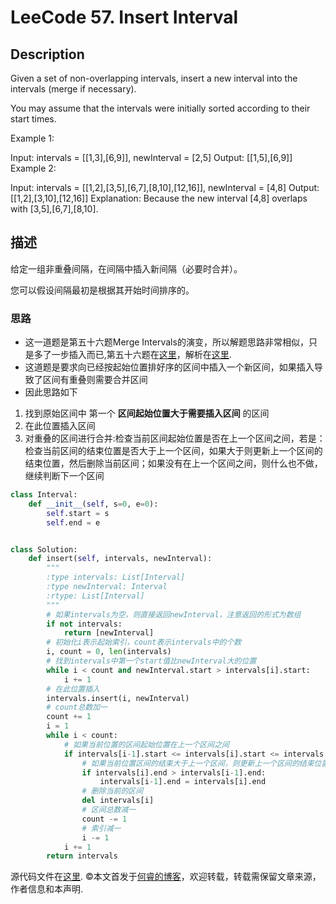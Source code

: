 # LeeCode 57. Insert Interval

## Description

Given a set of non-overlapping intervals, insert a new interval into the intervals (merge if necessary).

You may assume that the intervals were initially sorted according to their start times.

Example 1:

Input: intervals = [[1,3],[6,9]], newInterval = [2,5]
Output: [[1,5],[6,9]]
Example 2:

Input: intervals = [[1,2],[3,5],[6,7],[8,10],[12,16]], newInterval = [4,8]
Output: [[1,2],[3,10],[12,16]]
Explanation: Because the new interval [4,8] overlaps with [3,5],[6,7],[8,10].

## 描述

给定一组非重叠间隔，在间隔中插入新间隔（必要时合并）。

您可以假设间隔最初是根据其开始时间排序的。

### 思路

* 这一道题是第五十六题Merge Intervals的演变，所以解题思路非常相似，只是多了一步插入而已,第五十六题在[这里](https://leetcode.com/problems/merge-intervals)，解析在[这里](https://www.ruicore.cn/leetcode-56-merge-intervals/).
* 这道题是要求向已经按起始位置排好序的区间中插入一个新区间，如果插入导致了区间有重叠则需要合并区间
* 因此思路如下
1. 找到原始区间中 第一个 **区间起始位置大于需要插入区间** 的区间
2. 在此位置插入区间
3. 对重叠的区间进行合并:检查当前区间起始位置是否在上一个区间之间，若是：检查当前区间的结束位置是否大于上一个区间，如果大于则更新上一个区间的结束位置，然后删除当前区间；如果没有在上一个区间之间，则什么也不做，继续判断下一个区间

```python
class Interval:
    def __init__(self, s=0, e=0):
        self.start = s
        self.end = e


class Solution:
    def insert(self, intervals, newInterval):
        """
        :type intervals: List[Interval]
        :type newInterval: Interval
        :rtype: List[Interval]
        """
        # 如果intervals为空，则直接返回newInterval，注意返回的形式为数组
        if not intervals:
            return [newInterval]
        # 初始化i表示起始索引，count表示intervals中的个数
        i, count = 0, len(intervals)
        # 找到intervals中第一个start值比newInterval大的位置
        while i < count and newInterval.start > intervals[i].start:
            i += 1
        # 在此位置插入
        intervals.insert(i, newInterval)
        # count总数加一
        count += 1
        i = 1
        while i < count:
            # 如果当前位置的区间起始位置在上一个区间之间
            if intervals[i-1].start <= intervals[i].start <= intervals[i-1].end:
                # 如果当前位置区间的结束大于上一个区间，则更新上一个区间的结束位置
                if intervals[i].end > intervals[i-1].end:
                    intervals[i-1].end = intervals[i].end
                # 删除当前的区间
                del intervals[i]
                # 区间总数减一
                count -= 1
                # 索引减一
                i -= 1
            i += 1
        return intervals
```

源代码文件在[这里](https://github.com/ruicore/Algorithm/blob/master/Leetcode/2018-12-16-57-Insert-Interval.py).
©本文首发于[何睿的博客](https://www.ruicore.cn/leecode-57-insert-interval/)，欢迎转载，转载需保留文章来源，作者信息和本声明.